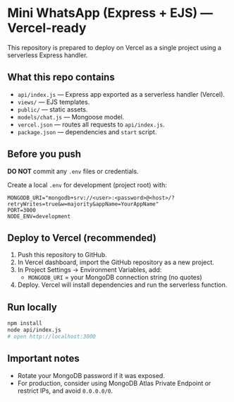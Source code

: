 # Mini WhatsApp (Express + EJS) — Vercel-ready

This repository is prepared to deploy on Vercel as a single project using a serverless Express handler.

## What this repo contains
- `api/index.js` — Express app exported as a serverless handler (Vercel).
- `views/` — EJS templates.
- `public/` — static assets.
- `models/chat.js` — Mongoose model.
- `vercel.json` — routes all requests to `api/index.js`.
- `package.json` — dependencies and `start` script.

## Before you push
**DO NOT** commit any `.env` files or credentials.

Create a local `.env` for development (project root) with:
```
MONGODB_URI="mongodb+srv://<user>:<password>@<host>/?retryWrites=true&w=majority&appName=YourAppName"
PORT=3000
NODE_ENV=development
```

## Deploy to Vercel (recommended)
1. Push this repository to GitHub.
2. In Vercel dashboard, import the GitHub repository as a new project.
3. In Project Settings → Environment Variables, add:
   - `MONGODB_URI` = your MongoDB connection string (no quotes)
4. Deploy. Vercel will install dependencies and run the serverless function.

## Run locally
```bash
npm install
node api/index.js
# open http://localhost:3000
```

## Important notes
- Rotate your MongoDB password if it was exposed.
- For production, consider using MongoDB Atlas Private Endpoint or restrict IPs, and avoid `0.0.0.0/0`.
